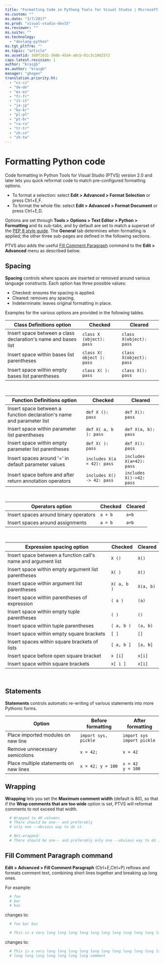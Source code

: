 ```yaml
---
title: "Formatting Code in Pythong Tools for Visual Studio | Microsoft Docs"
ms.custom: ""
ms.date: "3/7/2017"
ms.prod: "visual-studio-dev15"
ms.reviewer: ""
ms.suite: ""
ms.technology:
  - "devlang-python"
ms.tgt_pltfrm: ""
ms.topic: "article"
ms.assetid: 3d0f1631-360b-45d4-a0cb-01c3c10d25f2
caps.latest.revision: 1
author: "kraigb"
ms.author: "kraigb"
manager: "ghogen"
translation.priority.ht:
  - "cs-cz"
  - "de-de"
  - "es-es"
  - "fr-fr"
  - "it-it"
  - "ja-jp"
  - "ko-kr"
  - "pl-pl"
  - "pt-br"
  - "ru-ru"
  - "tr-tr"
  - "zh-cn"
  - "zh-tw"
---
```


# Formatting Python code

Code formatting in Python Tools for Visual Studio (PTVS) version 2.0 and later lets you quick reformat code to match pre-configured formatting options.

- To format a selection: select **Edit > Advanced > Format Selection** or press Ctrl+E,F.
- To format the whole file: select **Edit > Advanced > Format Document** or press Ctrl+E,D.

Options are set through **Tools > Options > Text Editor > Python > Formatting** and its sub-tabs, and by default are set to match a superset of the [PEP 8 style guide](http://www.python.org/dev/peps/pep-0008/). The **General** tab determines when formatting is applied; the other three sub-pages are defined in the following sections.

PTVS also adds the useful [Fill Comment Paragraph](#fill-comment-paragraph) command to the **Edit > Advanced** menu as described below.

## Spacing

**Spacing** controls where spaces are inserted or removed around various language constructs. Each option has three possible values:

- Checked: ensures the spacing is applied.
- Cleared: removes any spacing.
- Indeterminate: leaves original formatting in place.

Examples for the various options are provided in the following tables.

| Class Definitions option | Checked | Cleared |
| --- | --- | --- | 
| Insert space between a class declaration's name and bases list | `class X (object): pass` | `class X(object): pass` | 
| Insert space within bases list parentheses | `class X( object ): pass` | `class X(object): pass` |
| Insert space within empty bases list parentheses | `class X( ): pass` | `class X(): pass` |

<br/>

| Function Definitions option | Checked | Cleared |
| --- | --- | --- |
| Insert space between a function declaration's name and parameter list | `def X (): pass` | `def X(): pass` | 
| Insert space within parameter list parentheses | `def X( a, b ): pass` | `def X(a, b): pass` |
| Insert space within empty parameter list parentheses | `def X( ): pass` | `def X(): pass` |
| Insert spaces around '=' in default parameter values | `includes X(a = 42): pass` | `includes X(a=42): pass` |
| Insert space before and after return annotation operators | `includes X() -> 42: pass` | `includes X()->42: pass` |

<br/>

| Operators option | Checked | Cleared |
| --- | --- | --- |
| Insert spaces around binary operators | `a + b` | `a+b` |
| Insert spaces around assignments | `a = b` | `a=b` |

<br/>

| Expression spacing option | Checked | Cleared |
| --- | --- | --- |
| Insert space between a function call's name and argument list | `X ()` | `X()` |
| Insert space within empty argument list parentheses | `X( )` | `X()` |
| Insert space within argument list parentheses | `X( a, b )` | `X(a, b)` |
| Insert space within parentheses of expression | `( a )` | `(a)` |
| Insert space within empty tuple parentheses | `( )` | `()` |
| Insert space within tuple parentheses | `( a, b )` | `(a, b)` |
| Insert space within empty square brackets | `[ ]` | `[]` |
| Insert spaces within square brackets of lists | `[ a, b ]` | `[a, b]` |
| Insert space before open square bracket | `x [i]` | `x[i]` |
| Insert space within square brackets | `x[ i ]` | `x[i]` |

<br/>

## Statements

**Statements** controls automatic re-writing of various statements into more Pythonic forms.

| Option | Before formatting | After formatting |
| --- | --- | --- |
| Place imported modules on new line | `import sys, pickle` | `import sys`<br/>`import pickle` |
| Remove unnecessary semicolons | `x = 42;` | `x = 42` |
| Place multiple statements on new lines | `x = 42; y = 100` | `x = 42`<br/>`y = 100` |


## Wrapping

**Wrapping** lets you set the **Maximum comment width** (default is 80), so that if the **Wrap comments that are too wide** option is set, PTVS will reformat comments to not exceed that width.

```python
  # Wrapped to 40 columns
  # There should be one-- and preferably
  # only one --obvious way to do it.
```

```python
  # Not-wrapped:
  # There should be one-- and preferably only one --obvious way to do it.
```



## Fill Comment Paragraph command

**Edit > Advanced > Fill Comment Paragraph** (Ctrl+E,Ctrl+P) reflows and formats comment text, combining short lines together and breaking up long ones.

For example:

```python
  # foo 
  # bar
  # baz
```

changes to:

```python
  # foo bar baz
```

```python
  # This is a very long long long long long long long long long long long long long long long long long long long comment
```

changes to:

```python
  # This is a very long long long long long long long long long long long long
  # long long long long long long long comment
```